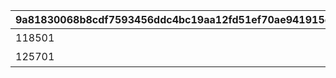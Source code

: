|9a81830068b8cdf7593456ddc4bc19aa12fd51ef70ae941915cc8d1adcf07c60|260e0c3370f56144c31548371d7bafde26201bc9c42c69262e7b7a6526011997|e1df6857b7a286b25a78d4aad8c4230238a57300a45f3382f89d9964c56ec9e0|30d47ea9d8708171ab7bb74c69a077afa3335796bbca81147a8c0ee1b8a22af7|
| --- | --- | --- | --- |
|118501|カリンとカリンの机は同時に配置できません。|10000001|1|
|125701|カリンとカリンの机は同時に配置できません。|10000002|1|